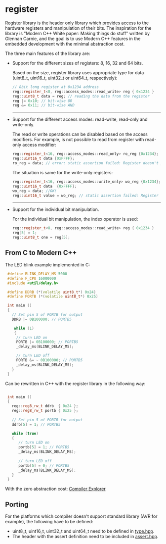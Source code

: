 # register

Register library is the header only library which provides access to the hardware registers and manipulation of their bits. The inspiration for the library is "Modern C++ White paper:
Making things do stuff" written by Glennan Carnie, and the goal is to use Modern C++ features in the embedded development with the minimal abstraction cost.

The three main features of the library are:
* Support for the different sizes of registers: 8, 16, 32 and 64 bits. 
 
    Based on the size, register library uses appropriate type for data (uint8_t, uint16_t, uint32_t or uint64_t, respectively):
    ```cpp
    // 8bit long register at 0x1234 address
    reg::register_t<8, reg::access_modes::read_write> reg { 0x1234 }
    reg::uint8_t data = reg; // reading the data from the register
    reg |= 0x10; // bit-wise OR
    reg &= 0x11; // bit-wise AND
    ```
  - - - -
* Support for the different access modes: read-write, read-only and write-only.

  The read or write operations can be disabled based on the access modifiers. For example, is not possible to read from register with read-only access modifier: 
  ```cpp
  reg::register_t<16, reg::access_modes::read_only> ro_reg {0x1234};
  reg::uint16_t data {0xFFFF};
  ro_reg = data; // error: static assertion failed: Register doesn't provide write access.
  ```

  The situation is same for the write-only registers:
  ```cpp
  reg::register_t<16, reg::access_modes::write_only> wo_reg {0x1234};
  reg::uint16_t data  {0xFFFF};
  wo_reg = data; //OK!
  reg::uint16_t value = wo_reg; // static assertion failed: Register doesn't provide read access.
  ```
  - - - -
* Support for the individual bit manipulation.

  For the individual bit manipulation, the index operator is used:
  ```cpp
  reg::register_t<8, reg::access_modes::read_write> reg { 0x1234 }
  reg[5] = 1;
  reg::uint8_t one = reg[5];
  ```

## From C to Modern C++
The LED blink example implemented in C:
```cpp
 #define BLINK_DELAY_MS 5000
 #define F_CPU 16000000
 #include <util/delay.h>

 #define DDRB (*(volatile uint8_t*) 0x24)
 #define PORTB (*(volatile uint8_t*) 0x25)

 int main ()
 {
   // Set pin 5 of PORTB for output
   DDRB |= 0B100000; // PORTB5

    while (1) 
    {
     // turn LED on
     PORTB |= 0B100000; // PORTB5
     _delay_ms(BLINK_DELAY_MS);

     // turn LED off
     PORTB &= ~ 0B100000; // PORTB5
     _delay_ms(BLINK_DELAY_MS);
   }
 }
```
Can be rewritten in C++ with the register library in the following way:
```cpp

 int main ()
 {
   reg::reg8_rw_t ddrb  { 0x24 };
   reg::reg8_rw_t portb { 0x25 };
   
   // Set pin 5 of PORTB for output
   ddrb[5] = 1; // PORTB5

   while (true) 
   {
      // turn LED on
      portb[5] = 1; // PORTB5
      _delay_ms(BLINK_DELAY_MS);
      
      // turn LED off
      portb[5] = 0; // PORTB5
      _delay_ms(BLINK_DELAY_MS);
   }
 }

```
With the zero abstraction cost: [Compiler Explorer](https://godbolt.org/z/sKcsP69z7)

## Porting
For the platforms which compiler doesn't support standard library (AVR for example), the following have to be defined:
*  uint8_t, uint16_t, uint32_t and uint64_t need to be defined in [type.hpp](https://github.com/aDakic/register/blob/main/include/register/common/types.hpp).
* The header with the assert definition need to be included in [assert.hpp](https://github.com/aDakic/register/blob/main/include/register/common/assert.hpp).
